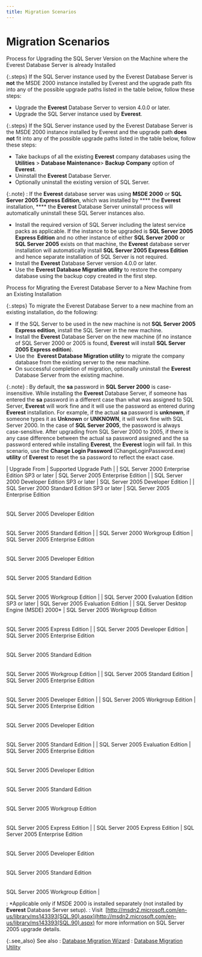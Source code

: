 ```yaml
---
title: Migration Scenarios
---
```


# Migration Scenarios


Process for Upgrading the SQL Server Version on the  Machine where the Everest Database Server is already Installed


{:.steps}
If the SQL Server instance used by the Everest  Database Server is **not**  the MSDE 2000  instance installed by Everest and the upgrade path fits into any of the  possible upgrade paths listed in the table below, follow these steps:

- Upgrade the **Everest** Database Server to version 4.0.0  or later.
- Upgrade the SQL  Server instance used by **Everest**.



{:.steps}
If the SQL Server instance used by the Everest  Database Server is the MSDE  2000 instance installed by Everest and the upgrade path **does 
 not** fit into any of the possible upgrade paths listed in the table  below, follow these steps:

- Take backups of  all the existing **Everest** company  databases using the **Utilities** >  **Database Maintenance**> **Backup** **Company**  option of **Everest**.
- Uninstall  the **Everest** Database Server.
- Optionally uninstall  the existing version of SQL Server.



{:.note}
: If the **Everest**  database server was using **MSDE 
 2000** or **SQL Server 2005 Express 
 Edition**, which was installed by **** the **Everest** installation, **** the **Everest** Database Server uninstall  process will automatically uninstall  these SQL Server instances also.

- Install the required  version of SQL Server including the latest service packs as applicable.  If the instance to be upgraded is **SQL 
 Server 2005 Express Edition**  and no other instance of either **SQL Server 
 2000** or **SQL Server 2005**  exists on that machine, the **Everest**  database server installation will automatically install **SQL 
 Server 2005 Express Edition** and hence separate installation of  SQL Server is not required.
- Install the **Everest** Database Server version 4.0.0  or later.
- Use the **Everest Database Migration utility** to restore the company database  using the backup copy created in the first step.



Process for Migrating the Everest Database Server  to a New Machine from an Existing Installation


{:.steps}
To migrate the Everest Database Server to  a new machine from an existing installation, do the following:

- If the SQL Server  to be used in the new machine is not **SQL 
 Server 2005 Express edition**, install the SQL Server in the new  machine.
- Install the **Everest** Database Server on the new machine  (if no instance of SQL Server 2000 or 2005 is found, **Everest**  will install **SQL Server 2005 Express 
 edition**).
- Use the  **Everest Database 
 Migration utility** to migrate the company database from the existing  server to the new machine.
- On successful completion  of migration, optionally uninstall  the **Everest** Database Server from  the existing machine.



{:.note}
: By default, the **sa**  password in **SQL Server 2000** is  case-insensitive. While installing the **Everest**  Database Server, if someone has entered the **sa** password  in a different case than what was assigned to SQL Server, **Everest** will work fine and it will use the password as entered  during **Everest** installation. For  example, if the actual **sa**  password is **unknown**, if someone  types it as **Unknown** or **UNKNOWN**,  it will work fine with SQL Server 2000. In the case of **SQL 
 Server 2005**, the password is always case-sensitive. After upgrading  from SQL Server 2000 to 2005, if there is any case difference between  the actual sa  password assigned and the sa  password entered while installing **Everest**,  the **Everest** login  will fail. In this scenario, use the **Change 
 Login Password** (ChangeLoginPassword.exe)  **utility** of **Everest**  to reset the sa  password to reflect the exact case.


| Upgrade From | Supported Upgrade Path |
| SQL Server 2000 Enterprise Edition SP3 or later | SQL Server 2005 Enterprise Edition |
| SQL Server 2000 Developer Edition SP3 or later | SQL Server 2005 Developer Edition |
| SQL Server 2000 Standard Edition SP3 or later | SQL Server 2005 Enterprise Edition<br/><br/><br/>SQL Server 2005 Developer Edition<br/><br/><br/>SQL Server 2005 Standard Edition |
| SQL Server 2000 Workgroup Edition | SQL Server 2005 Enterprise Edition<br/><br/><br/>SQL Server 2005 Developer Edition<br/><br/><br/>SQL Server 2005 Standard Edition<br/><br/><br/>SQL Server 2005 Workgroup Edition |
| SQL Server 2000 Evaluation Edition SP3 or later | SQL Server 2005 Evaluation Edition |
| SQL Server Desktop Engine (MSDE) 2000\* | SQL Server 2005 Workgroup Edition<br/><br/><br/>SQL Server 2005 Express Edition |
| SQL Server 2005 Developer Edition | SQL Server 2005 Enterprise Edition<br/><br/><br/>SQL Server 2005 Standard Edition<br/><br/><br/>SQL Server 2005 Workgroup Edition |
| SQL Server 2005 Standard Edition | SQL Server 2005 Enterprise Edition<br/><br/><br/>SQL Server 2005 Developer Edition |
| SQL Server 2005 Workgroup Edition | SQL Server 2005 Enterprise Edition<br/><br/><br/>SQL Server 2005 Developer Edition<br/><br/><br/>SQL Server 2005 Standard Edition |
| SQL Server 2005 Evaluation Edition | SQL Server 2005 Enterprise Edition<br/><br/><br/>SQL Server 2005 Developer Edition<br/><br/><br/>SQL Server 2005 Standard Edition<br/><br/><br/>SQL Server 2005 Workgroup Edition<br/><br/><br/>SQL Server 2005 Express Edition |
| SQL Server 2005 Express Edition | SQL Server 2005 Enterprise Edition<br/><br/><br/>SQL Server 2005 Developer Edition<br/><br/><br/>SQL Server 2005 Standard Edition<br/><br/><br/>SQL Server 2005 Workgroup Edition |

: \*Applicable only if MSDE 2000 is installed separately  (not installed by **Everest** Database  Server setup).
: Visit  [http://msdn2.microsoft.com/en-us/library/ms143393(SQL.90).aspx](http://msdn2.microsoft.com/en-us/library/ms143393(SQL.90).aspx)  for more information on SQL Server 2005 upgrade details.


{:.see_also}
See also
: [Database  Migration Wizard]({{site.advutl_baseurl}}/database-migration-utility/wizard/database_migration_wizard_eu.html)
: [Database  Migration Utility]({{site.advutl_baseurl}}/database-migration-utility/database_migration_utility_eu.html)
